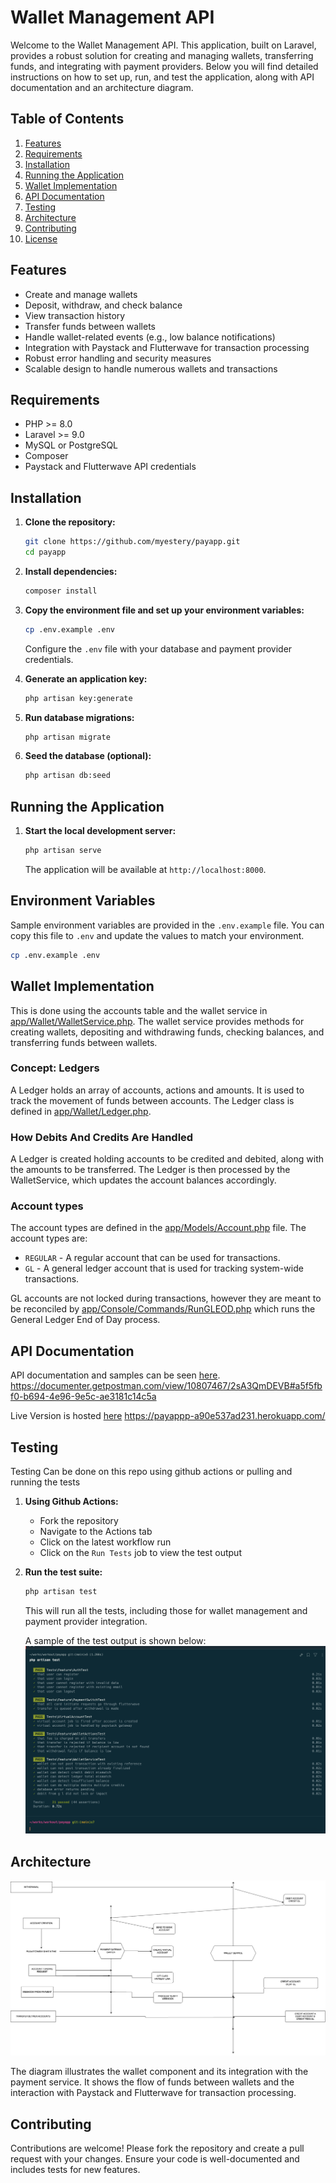 # Wallet Management API

Welcome to the Wallet Management API. This application, built on Laravel, provides a robust solution for creating and managing wallets, transferring funds, and integrating with payment providers. Below you will find detailed instructions on how to set up, run, and test the application, along with API documentation and an architecture diagram.

## Table of Contents

1. [Features](#features)
2. [Requirements](#requirements)
3. [Installation](#installation)
4. [Running the Application](#running-the-application)
5. [Wallet Implementation](#wallet-implementation)
6. [API Documentation](#api-documentation)
7. [Testing](#testing)
8. [Architecture](#architecture)
9. [Contributing](#contributing)
10. [License](#license)

## Features

- Create and manage wallets
- Deposit, withdraw, and check balance
- View transaction history
- Transfer funds between wallets
- Handle wallet-related events (e.g., low balance notifications)
- Integration with Paystack and Flutterwave for transaction processing
- Robust error handling and security measures
- Scalable design to handle numerous wallets and transactions

## Requirements

- PHP >= 8.0
- Laravel >= 9.0
- MySQL or PostgreSQL
- Composer
- Paystack and Flutterwave API credentials

## Installation

1. **Clone the repository:**
    ```sh
    git clone https://github.com/myestery/payapp.git
    cd payapp
    ```

2. **Install dependencies:**
    ```sh
    composer install
    ```

3. **Copy the environment file and set up your environment variables:**
    ```sh
    cp .env.example .env
    ```
    Configure the `.env` file with your database and payment provider credentials.

4. **Generate an application key:**
    ```sh
    php artisan key:generate
    ```

5. **Run database migrations:**
    ```sh
    php artisan migrate
    ```

6. **Seed the database (optional):**
    ```sh
    php artisan db:seed
    ```

## Running the Application

1. **Start the local development server:**
    ```sh
    php artisan serve
    ```
    The application will be available at `http://localhost:8000`.

## Environment Variables
Sample environment variables are provided in the `.env.example` file. You can copy this file to `.env` and update the values to match your environment.

```sh
cp .env.example .env
```

## Wallet Implementation
This is done using the accounts table and the wallet service in [app/Wallet/WalletService.php](app/Wallet/WalletService.php). The wallet service provides methods for creating wallets, depositing and withdrawing funds, checking balances, and transferring funds between wallets.

### Concept: Ledgers
A Ledger holds an array of accounts, actions and amounts. It is used to track the movement of funds between accounts. The Ledger class is defined in [app/Wallet/Ledger.php](app/Wallet/Ledger.php).

### How Debits And Credits Are Handled
A Ledger is created holding accounts to be credited and debited, along with the amounts to be transferred. The Ledger is then processed by the WalletService, which updates the account balances accordingly.

### Account types
The account types are defined in the [app/Models/Account.php](app/Models/Account.php) file. The account types are:
- `REGULAR` - A regular account that can be used for transactions.
- `GL` - A general ledger account that is used for tracking system-wide transactions.

GL accounts are not locked during transactions, however they are meant to be reconciled by [app/Console/Commands/RunGLEOD.php](app/Console/Commands/RunGLEOD.php) which runs the General Ledger End of Day process.

## API Documentation

API documentation and samples can be seen [here](https://documenter.getpostman.com/view/10807467/2sA3QmDEVB#a5f5fbf0-b694-4e96-9e5c-ae3181c14c5a).
https://documenter.getpostman.com/view/10807467/2sA3QmDEVB#a5f5fbf0-b694-4e96-9e5c-ae3181c14c5a

Live Version is hosted [here](https://payappp-a90e537ad231.herokuapp.com)
https://payappp-a90e537ad231.herokuapp.com/


## Testing

Testing Can be done on this repo using github actions or pulling and running the tests
1. **Using Github Actions:**
    - Fork the repository
    - Navigate to the Actions tab
    - Click on the latest workflow run
    - Click on the `Run Tests` job to view the test output

2. **Run the test suite:**
    ```sh
    php artisan test
    ```
    This will run all the tests, including those for wallet management and payment provider integration.

    A sample of the test output is shown below:
    ![Test Output](/test-screenshot.png)

## Architecture

![Architecture Diagram](/architecture-diagram.png)

The diagram illustrates the wallet component and its integration with the payment service. It shows the flow of funds between wallets and the interaction with Paystack and Flutterwave for transaction processing.

## Contributing

Contributions are welcome! Please fork the repository and create a pull request with your changes. Ensure your code is well-documented and includes tests for new features.

